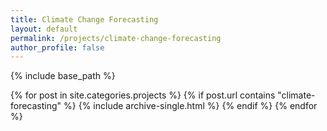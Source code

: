 ```yaml
---
title: Climate Change Forecasting
layout: default
permalink: /projects/climate-change-forecasting
author_profile: false
---
```


{% include base_path %}

{% for post in site.categories.projects %}
  {% if post.url contains "climate-forecasting" %}
    {% include archive-single.html %}
  {% endif %}
{% endfor %}